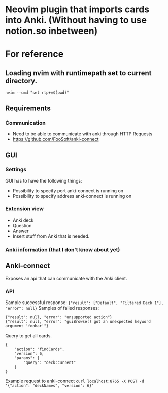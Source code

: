 # Neovim plugin that imports cards into Anki. (Without having to use notion.so inbetween)

# For reference
## Loading nvim with runtimepath set to current directory.
`nvim --cmd "set rtp+=$(pwd)"`

## Requirements
### Communication
* Need to be able to communicate with anki through HTTP Requests 
 * https://github.com/FooSoft/anki-connect

## GUI

### Settings
GUI has to have the following things:
* Possibility to specify port anki-connect is running on
* Possibility to specify address anki-connect is running on

### Extension view
* Anki deck
* Question
* Answer
* Insert stuff from Anki that is needed. 

### Anki information (that I don't know about yet)

## Anki-connect
Exposes an api that can communicate with the Anki client.
### API
Sample successful response: `{"result": ["Default", "Filtered Deck 1"], "error": null}`
Samples of failed responses: 
```
{"result": null, "error": "unsupported action"}
{"result": null, "error": "guiBrowse() got an unexpected keyword argument 'foobar'"}
```

Query to get all cards.
```
{
    "action": "findCards",
    "version": 6,
    "params": {
        "query": "deck:current"
    }
}
```
Example request to anki-connect `curl localhost:8765 -X POST -d '{"action": "deckNames", "version": 6}'`
